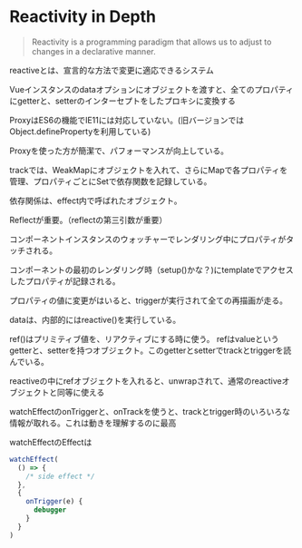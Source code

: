 # Reactivity in Depth

> Reactivity is a programming paradigm that allows us to adjust to changes in a declarative manner.

reactiveとは、宣言的な方法で変更に適応できるシステム

Vueインスタンスのdataオプションにオブジェクトを渡すと、全てのプロパティにgetterと、setterのインターセプトをしたプロキシに変換する

ProxyはES6の機能でIE11には対応していない。(旧バージョンではObject.definePropertyを利用している)

Proxyを使った方が簡潔で、パフォーマンスが向上している。

trackでは、WeakMapにオブジェクトを入れて、さらにMapで各プロパティを管理、プロパティごとにSetで依存関数を記録している。

依存関係は、effect内で呼ばれたオブジェクト。

Reflectが重要。（reflectの第三引数が重要）

コンポーネントインスタンスのウォッチャーでレンダリング中にプロパティがタッチされる。

コンポーネントの最初のレンダリング時（setup()かな？)にtemplateでアクセスしたプロパティが記録される。

プロパティの値に変更がはいると、triggerが実行されて全ての再描画が走る。

dataは、内部的にはreactive()を実行している。

ref()はプリミティブ値を、リアクティブにする時に使う。
refはvalueというgetterと、setterを持つオブジェクト。このgetterとsetterでtrackとtriggerを読んでいる。


reactiveの中にrefオブジェクトを入れると、unwrapされて、通常のreactiveオブジェクトと同等に使える

watchEffectのonTriggerと、onTrackを使うと、trackとtrigger時のいろいろな情報が取れる。これは動きを理解するのに最高

watchEffectのEffectは

```ts
watchEffect(
  () => {
    /* side effect */
  },
  {
    onTrigger(e) {
      debugger
    }
  }
)
```